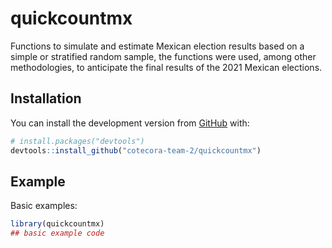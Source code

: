 
<!-- README.md is generated from README.Rmd. Please edit that file -->

# quickcountmx

<!-- badges: start -->

<!-- badges: end -->

Functions to simulate and estimate Mexican election results based on a
simple or stratified random sample, the functions were used, among other
methodologies, to anticipate the final results of the 2021 Mexican
elections.

## Installation

You can install the development version from
[GitHub](https://github.com/) with:

``` r
# install.packages("devtools")
devtools::install_github("cotecora-team-2/quickcountmx")
```

## Example

Basic examples:

``` r
library(quickcountmx)
## basic example code
```
